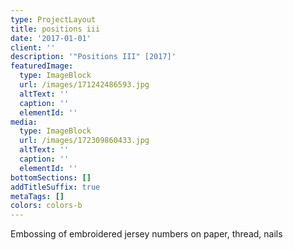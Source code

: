 ```yaml
---
type: ProjectLayout
title: positions iii
date: '2017-01-01'
client: ''
description: '"Positions III" [2017]'
featuredImage:
  type: ImageBlock
  url: /images/171242486593.jpg
  altText: ''
  caption: ''
  elementId: ''
media:
  type: ImageBlock
  url: /images/172309860433.jpg
  altText: ''
  caption: ''
  elementId: ''
bottomSections: []
addTitleSuffix: true
metaTags: []
colors: colors-b
---
```

Embossing of embroidered jersey numbers on paper, thread, nails
